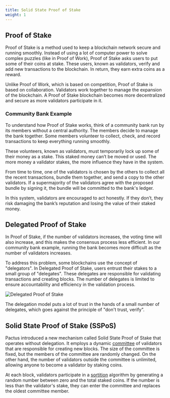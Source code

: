 ```yaml
---
title: Solid State Proof of Stake
weight: 1
---
```


## Proof of Stake

Proof of Stake is a method used to keep a blockchain network secure and running smoothly.
Instead of using a lot of computer power to solve complex puzzles (like in Proof of Work),
Proof of Stake asks users to put some of their coins at stake.
These users, known as validators, verify and add new transactions to the blockchain.
In return, they earn extra coins as a reward.

Unlike Proof of Work, which is based on competition, Proof of Stake is based on collaboration.
Validators work together to manage the expansion of the blockchain.
A Proof of Stake blockchain becomes more decentralized and secure as more validators participate in it.

### Community Bank Example

To understand how Proof of Stake works, think of a community bank run by its members without a central authority.
The members decide to manage the bank together.
Some members volunteer to collect, check, and record transactions to keep everything running smoothly.

These volunteers, known as validators, must temporarily lock up some of their money as a stake.
This staked money can’t be moved or used.
The more money a validator stakes, the more influence they have in the system.

From time to time, one of the validators is chosen by the others to collect all the recent transactions,
bundle them together, and send a copy to the other validators.
If a supermajority of the validators agree with the proposed bundle by signing it,
the bundle will be committed to the bank's ledger.

In this system, validators are encouraged to act honestly.
If they don’t, they risk damaging the bank’s reputation and losing the value of their staked money.

## Delegated Proof of Stake

In Proof of Stake, if the number of validators increases,
the voting time will also increase, and this makes the consensus process less efficient.
In our community bank example, running the bank becomes more difficult as the number of validators increases.

To address this problem, some blockchains use the concept of "delegators".
In Delegated Proof of Stake, users entrust their stakes to a small group of "delegates".
These delegates are responsible for validating transactions and creating blocks.
The number of delegates is limited to ensure accountability and efficiency in the validation process.

![Delegated Proof of Stake](/images/delegated-proof-of-stake.png)

The delegation model puts a lot of trust in the hands of a small number of delegates,
which goes against the principle of "don't trust, verify".

## Solid State Proof of Stake (SSPoS)

Pactus introduced a new mechanism called Solid State Proof of Stake that operates without delegation.
It employs a dynamic [committee](/protocol/consensus/committee/) of validators that are responsible for creating new blocks.
The size of the committee is fixed, but the members of the committee are randomly changed.
On the other hand, the number of validators outside the committee is unlimited, allowing anyone to
become a validator by staking coins.

At each block, validators participate in a [sortition](/protocol/consensus/sortition/) algorithm
by generating a random number between zero and the total staked coins.
If the number is less than the validator's stake, they can enter the committee and replaces the oldest committee member.
